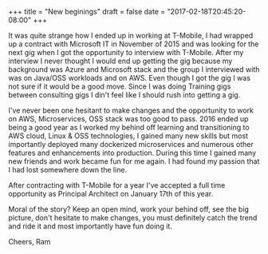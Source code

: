 +++
title = "New beginings"
draft = false
date = "2017-02-18T20:45:20-08:00"
+++

It was quite strange how I ended up in working at T-Mobile, I had wrapped up a contract with Microsoft IT in November of 2015 and was looking for the next gig when I got the opportunity to interview with T-Mobile. After my interview I never thought I would end up getting the gig because my background was Azure and Microsoft stack and the group I interviewed with was on Java/OSS workloads and on AWS. Even though I got the gig I was not sure if it would be a good move. Since I was doing Training gigs between consulting gigs I din't feel like I should rush into getting a gig. 

I've never been one hesitant to make changes and the opportunity to work on AWS, Microservices, OSS stack was too good to pass. 
2016 ended up being a good year as I worked my behind off learning and transitioning to AWS cloud, Linux & OSS technologies, I gained many new skills but most importantly deployed many dockerized microservices and numerous other features and enhancements into production. During this time I gained many new friends and work became fun for me again. I had found my passion that I had lost somewhere down the line.

After contracting with T-Mobile for a year I've accepted a full time opportunity as Principal Architect on January 17th of this year.

Moral of the story? Keep an open mind, work your behind off, see the big picture, don't hesitate to make changes, you must definitely catch the trend and ride it and most importantly have fun doing it.


Cheers,
Ram